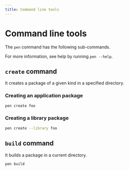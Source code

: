 ```yaml
---
title: Command line tools
---
```


# Command line tools

The `pen` command has the following sub-commands.

For more information, see help by running `pen --help`.

## `create` command

It creates a package of a given kind in a specified directory.

### Creating an application package

```sh
pen create foo
```

### Creating a library package

```sh
pen create --library foo
```

## `build` command

It builds a package in a current directory.

```sh
pen build
```
